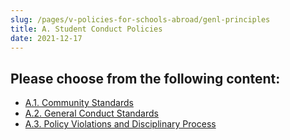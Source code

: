 ```yaml
---
slug: /pages/v-policies-for-schools-abroad/genl-principles
title: A. Student Conduct Policies
date: 2021-12-17
---
```

## Please choose from the following content:

*   [A.1. Community Standards](https://www.middlebury.edu/handbook/pages/ii-ug-college-policies/ug-policies/res-life-conduct-policies/a-introductory-matters/#community-standards)
*   [A.2. General Conduct Standards](https://www.middlebury.edu/handbook/pages/ii-ug-college-policies/ug-policies/res-life-conduct-policies/genl-cond-standards/)
*   [A.3. Policy Violations and Disciplinary Process](/pages/v-policies-for-schools-abroad/academic-honesty)